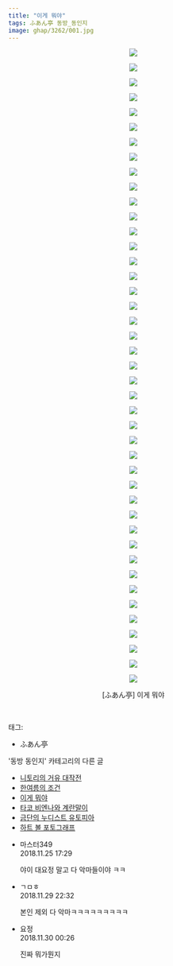```yaml
---
title: "이게 뭐야"
tags: ふあん亭 동방_동인지
image: ghap/3262/001.jpg
---
```

<div class="article">
<p style="text-align: center; clear: none; float: none;"><img src="{{ site.nasurl }}/ghap/3262/001.jpg"/></p>
<p style="text-align: center; clear: none; float: none;"><img src="{{ site.nasurl }}/ghap/3262/002.jpg"/></p>
<p style="text-align: center; clear: none; float: none;"><img src="{{ site.nasurl }}/ghap/3262/003.jpg"/></p>
<p style="text-align: center; clear: none; float: none;"><img src="{{ site.nasurl }}/ghap/3262/004.jpg"/></p>
<p style="text-align: center; clear: none; float: none;"><img src="{{ site.nasurl }}/ghap/3262/005.jpg"/></p>
<p style="text-align: center; clear: none; float: none;"><img src="{{ site.nasurl }}/ghap/3262/006.jpg"/></p>
<p style="text-align: center; clear: none; float: none;"><img src="{{ site.nasurl }}/ghap/3262/007.jpg"/></p>
<p style="text-align: center; clear: none; float: none;"><img src="{{ site.nasurl }}/ghap/3262/008.jpg"/></p>
<p style="text-align: center; clear: none; float: none;"><img src="{{ site.nasurl }}/ghap/3262/009.jpg"/></p>
<p style="text-align: center; clear: none; float: none;"><img src="{{ site.nasurl }}/ghap/3262/010.jpg"/></p>
<p style="text-align: center; clear: none; float: none;"><img src="{{ site.nasurl }}/ghap/3262/011.jpg"/></p>
<p style="text-align: center; clear: none; float: none;"><img src="{{ site.nasurl }}/ghap/3262/012.jpg"/></p>
<p style="text-align: center; clear: none; float: none;"><img src="{{ site.nasurl }}/ghap/3262/013.jpg"/></p>
<p style="text-align: center; clear: none; float: none;"><img src="{{ site.nasurl }}/ghap/3262/014.jpg"/></p>
<p style="text-align: center; clear: none; float: none;"><img src="{{ site.nasurl }}/ghap/3262/015.jpg"/></p>
<p style="text-align: center; clear: none; float: none;"><img src="{{ site.nasurl }}/ghap/3262/016.jpg"/></p>
<p style="text-align: center; clear: none; float: none;"><img src="{{ site.nasurl }}/ghap/3262/017.jpg"/></p>
<p style="text-align: center; clear: none; float: none;"><img src="{{ site.nasurl }}/ghap/3262/018.jpg"/></p>
<p style="text-align: center; clear: none; float: none;"><img src="{{ site.nasurl }}/ghap/3262/019.jpg"/></p>
<p style="text-align: center; clear: none; float: none;"><img src="{{ site.nasurl }}/ghap/3262/020.jpg"/></p>
<p style="text-align: center; clear: none; float: none;"><img src="{{ site.nasurl }}/ghap/3262/021.jpg"/></p>
<p style="text-align: center; clear: none; float: none;"><img src="{{ site.nasurl }}/ghap/3262/022.jpg"/></p>
<p style="text-align: center; clear: none; float: none;"><img src="{{ site.nasurl }}/ghap/3262/023.jpg"/></p>
<p style="text-align: center; clear: none; float: none;"><img src="{{ site.nasurl }}/ghap/3262/024.jpg"/></p>
<p style="text-align: center; clear: none; float: none;"><img src="{{ site.nasurl }}/ghap/3262/025.jpg"/></p>
<p style="text-align: center; clear: none; float: none;"><img src="{{ site.nasurl }}/ghap/3262/026.jpg"/></p>
<p style="text-align: center; clear: none; float: none;"><img src="{{ site.nasurl }}/ghap/3262/027.jpg"/></p>
<p style="text-align: center; clear: none; float: none;"><img src="{{ site.nasurl }}/ghap/3262/028.jpg"/></p>
<p style="text-align: center; clear: none; float: none;"><img src="{{ site.nasurl }}/ghap/3262/029.jpg"/></p>
<p style="text-align: center; clear: none; float: none;"><img src="{{ site.nasurl }}/ghap/3262/030.jpg"/></p>
<p style="text-align: center; clear: none; float: none;"><img src="{{ site.nasurl }}/ghap/3262/031.jpg"/></p>
<p style="text-align: center; clear: none; float: none;"><img src="{{ site.nasurl }}/ghap/3262/032.jpg"/></p>
<p style="text-align: center; clear: none; float: none;"><img src="{{ site.nasurl }}/ghap/3262/033.jpg"/></p>
<p style="text-align: center; clear: none; float: none;"><img src="{{ site.nasurl }}/ghap/3262/034.jpg"/></p>
<p style="text-align: center; clear: none; float: none;"><img src="{{ site.nasurl }}/ghap/3262/035.jpg"/></p>
<p style="text-align: center; clear: none; float: none;"><img src="{{ site.nasurl }}/ghap/3262/036.jpg"/></p>
<p style="text-align: center; clear: none; float: none;"><img src="{{ site.nasurl }}/ghap/3262/037.jpg"/></p>
<p style="text-align: center; clear: none; float: none;"><img src="{{ site.nasurl }}/ghap/3262/038.jpg"/></p>
<p style="text-align: center; clear: none; float: none;"><img src="{{ site.nasurl }}/ghap/3262/039.jpg"/></p>
<p style="text-align: center; clear: none; float: none;"><img src="{{ site.nasurl }}/ghap/3262/040.jpg"/></p>
<p style="text-align: center; clear: none; float: none;"><img src="{{ site.nasurl }}/ghap/3262/041.jpg"/></p>
<p style="text-align: center; clear: none; float: none;"><img src="{{ site.nasurl }}/ghap/3262/042.jpg"/></p>
<p style="text-align: center; clear: none; float: none;"><img src="{{ site.nasurl }}/ghap/3262/043.jpg"/></p>
<p style="text-align: center; clear: none; float: none;">[ふあん亭] 이게 뭐야</p>
<p><br/></p>
</div><div class="tagTrail">
<p>태그: </p>
<ul>
<li>ふあん亭</li>
</ul>
</div><div class="another">
<p>'동방 동인지' 카테고리의 다른 글</p>
<ul>
<li><a href="/2017-05-20-ghap_3267">니토리의 거유 대작전</a></li>
<li><a href="/2017-05-20-ghap_3263">한여름의 조건</a></li>
<li><a href="/2017-05-20-ghap_3262">이게 뭐야</a></li>
<li><a href="/2017-05-20-ghap_3261">타코 비엔나와 계란말이</a></li>
<li><a href="/2017-05-17-ghap_3255">금단의 누디스트 유토피아</a></li>
<li><a href="/2017-05-17-ghap_3254">하트 볼 포토그래프</a></li>
</ul>
</div><div class="cb_module cb_fluid">
<div class="cb_wrt cb_profile">
<div class="comment">
<ul>
<li class="cb_thumb_off" id="comment15378348">
<div class="cb_comment_area">
<div class="cb_info_area">
<div class="cb_section">
<span class="cb_nick_name">마스터349</span>
</div>
<div class="cb_section">
<span class="cb_date">2018.11.25 17:29 </span>
</div>
</div>
<div class="cb_dsc_comment">
<p class="cb_dsc">
											야이 대요정 말고 다 악마들이야 ㅋㅋ
										</p>
</div>
</div></li>
<li class="cb_thumb_off" id="comment15380231">
<div class="cb_comment_area">
<div class="cb_info_area">
<div class="cb_section">
<span class="cb_nick_name">ㄱㅁㅎ</span>
</div>
<div class="cb_section">
<span class="cb_date">2018.11.29 22:32 </span>
</div>
</div>
<div class="cb_dsc_comment">
<p class="cb_dsc">
											본인 제외 다 악마ㅋㅋㅋㅋㅋㅋㅋㅋㅋ
										</p>
</div>
</div></li>
<li class="cb_thumb_off" id="comment15380276">
<div class="cb_comment_area">
<div class="cb_info_area">
<div class="cb_section">
<span class="cb_nick_name">요정</span>
</div>
<div class="cb_section">
<span class="cb_date">2018.11.30 00:26 </span>
</div>
</div>
<div class="cb_dsc_comment">
<p class="cb_dsc">
											진짜 뭐가뭔지
										</p>
</div>
</div></li>
</ul>
</div>
</div><!-- commentList close -->
</div>